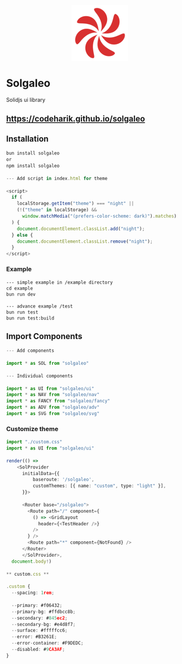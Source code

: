 
<div style="text-align: center;">
    <img src="./test/logo.png" alt="Logo" style="max-width: 30%; height: auto;" />
</div>

# Solgaleo

Solidjs ui library

## https://codeharik.github.io/solgaleo

## Installation
```js
bun install solgaleo
or
npm install solgaleo

--- Add script in index.html for theme

<script>
  if (
    localStorage.getItem("theme") === "night" ||
    (!("theme" in localStorage) &&
      window.matchMedia("(prefers-color-scheme: dark)").matches)
  ) {
    document.documentElement.classList.add("night");
  } else {
    document.documentElement.classList.remove("night");
  }
</script>

```

### Example

```
--- simple example in /example directory
cd example
bun run dev

--- advance example /test
bun run test
bun run test:build
```

## Import Components
```ts
--- Add components

import * as SOL from "solgaleo"

--- Individual components

import * as UI from "solgaleo/ui"
import * as NAV from "solgaleo/nav"
import * as FANCY from "solgaleo/fancy"
import * as ADV from "solgaleo/adv"
import * as SVG from "solgaleo/svg"
```

### Customize theme

```ts
import "./custom.css"
import * as UI from "solgaleo/ui"

render(() => 
    <SolProvider
      initialData={{
          baseroute: '/solgaleo',
          customThemes: [{ name: "custom", type: "light" }],
      }}>
      
      <Router base="/solgaleo">
        <Route path="/" component={
          () => <GridLayout
            header={<TestHeader />}
          />
        } />
        <Route path="*" component={NotFound} />
      </Router>
      </SolProvider>, 
  document.body!)

** custom.css **

.custom {
  --spacing: 1rem;

  --primary: #f06432;
  --primary-bg: #ffdbcc8b;
  --secondary: #845ec2;
  --secondary-bg: #e4d8f7;
  --surface: #fffffcc6;
  --error: #B3261E;
  --error-container: #F9DEDC;
  --disabled: #9CA3AF;
}

```
